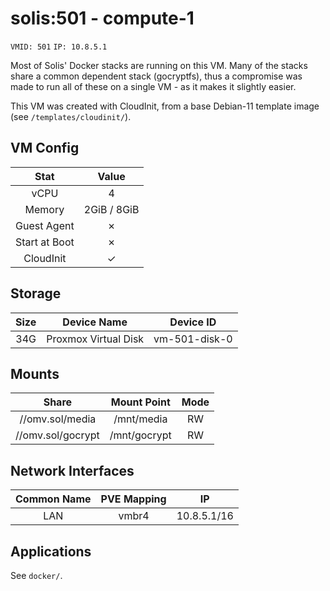 # solis:501 - compute-1

`VMID: 501` `IP: 10.8.5.1`

Most of Solis' Docker stacks are running on this VM. Many of the stacks share a common dependent stack (gocryptfs), thus a compromise was made to run all of these on a single VM - as it makes it slightly easier.

This VM was created with CloudInit, from a base Debian-11 template image (see `/templates/cloudinit/`).

## VM Config
|      Stat     |    Value    |
|:-------------:|:-----------:|
|      vCPU     |      4      |
|     Memory    | 2GiB / 8GiB |
|  Guest Agent  |      ✗      |
| Start at Boot |      ✗      |
|   CloudInit   |      ✓      |

## Storage
| Size |      Device Name     |   Device ID   |
|:----:|:--------------------:|:-------------:|
|  34G | Proxmox Virtual Disk | vm-501-disk-0 |

## Mounts
|       Share       |  Mount Point | Mode |
|:-----------------:|:------------:|:----:|
|  //omv.sol/media  |  /mnt/media  |  RW  |
| //omv.sol/gocrypt | /mnt/gocrypt |  RW  |

  
## Network Interfaces
| Common Name | PVE Mapping |      IP      |
|:-----------:|:-----------:|:------------:|
|     LAN     |    vmbr4    | 10.8.5.1/16  |

## Applications

See `docker/`.
